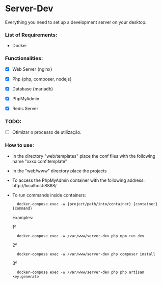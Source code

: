 # Server-Dev

Everything you need to set up a development server on your desktop.

### List of Requirements:

- Docker

### Functionalities:

- [x] Web Server {nginx}
- [x] Php {php, composer, nodejs}
- [x] Database {mariadb}
- [x] PhpMyAdmin
- [x] Redis Server


### TODO:

- [ ] Otimizar o processo de utilização.


### How to use:

- In the directory "web/templates" place the conf files with the following name "xxxx.conf.template"

- In the "web/www" directory place the projects

- To access the PhpMyAdmin container with the following address: http://localhost:8888/

- To run commands  inside containers: 
 
        docker-compose exec -w {project/path/into/container} {container} {command}

    Examples:

     1º

        docker-compose exec -w /var/www/server-dev php npm run dev

    2º
           
        docker-compose exec -w /var/www/server-dev php composer install

    3º

        docker-compose exec -w /var/www/server-dev php php artisan key:generate